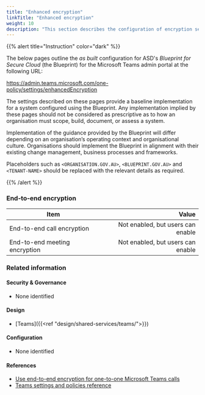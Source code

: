 ```yaml
---
title: "Enhanced encryption"
linkTitle: "Enhanced encryption"
weight: 10
description: "This section describes the configuration of encryption settings within Microsoft Teams associated with systems built according to guidance in ASD's Blueprint for Secure Cloud."
---
```


{{% alert title="Instruction" color="dark" %}}

The below pages outline the *as built* configuration for ASD's *Blueprint for Secure Cloud* (the Blueprint) for the Microsoft Teams admin portal at the following URL:

<https://admin.teams.microsoft.com/one-policy/settings/enhancedEncryption>

The settings described on these pages provide a baseline implementation for a system configured using the Blueprint. Any implementation implied by these pages should not be considered as prescriptive as to how an organisation must scope, build, document, or assess a system.

Implementation of the guidance provided by the Blueprint will differ depending on an organisation’s operating context and organisational culture. Organisations should implement the Blueprint in alignment with their existing change management, business processes and frameworks.

Placeholders such as `<ORGANISATION.GOV.AU>`, `<BLUEPRINT.GOV.AU>` and `<TENANT-NAME>` should be replaced with the relevant details as required.

{{% /alert %}}

### End-to-end encryption

| Item                          |                             Value |
| ----------------------------- | --------------------------------: |
| End-to-end call encryption    | Not enabled, but users can enable |
| End-to-end meeting encryption | Not enabled, but users can enable |

### Related information

#### Security & Governance

* None identified
  
#### Design

* [Teams]({{<ref "design/shared-services/teams/">}})
  
#### Configuration

* None identified

#### References

* [Use end-to-end encryption for one-to-one Microsoft Teams calls](https://learn.microsoft.com/en-au/microsoftteams/teams-end-to-end-encryption)
* [Teams settings and policies reference](https://learn.microsoft.com/en-au/microsoftteams/settings-policies-reference)

